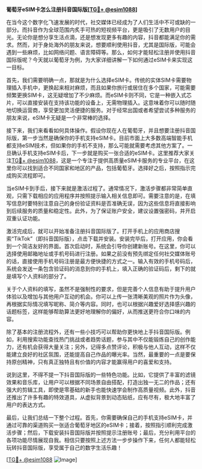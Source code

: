 **葡萄牙eSIM卡怎么注册抖音国际版[[TG💪+ @esim1088](https://t.me/s/esim1088)]**

在当今这个数字化飞速发展的时代，社交媒体已经成为了人们生活中不可或缺的一部分。而抖音作为全球范围内炙手可热的短视频平台，更是吸引了无数用户的目光。无论你是想分享生活点滴，还是想发现更多有趣的内容，抖音都能满足你的需求。然而，对于身处海外的朋友来说，想要顺利使用抖音，尤其是国际版，可能会遇到一些麻烦，比如网络问题、语言障碍等。那么，如何才能轻松注册并使用抖音国际版呢？今天就以葡萄牙为例，为大家详细讲解一下如何通过eSIM卡来实现这一目标。

首先，我们需要明确一点，那就是为什么选择eSIM卡。传统的实体SIM卡需要物理插入手机中，更换起来相对麻烦，而且如果你旅行或居住在多个国家，可能需要频繁更换SIM卡，这无疑增加了不少麻烦。而eSIM卡则不同，它是一种嵌入式芯片，可以直接安装在支持该功能的设备上，无需物理插入。这意味着你可以随时随地切换运营商，享受更加灵活便捷的服务。对于经常出国或者希望尝试多种服务的朋友来说，eSIM卡无疑是一个非常棒的选择。

接下来，我们来看看如何具体操作。假设你现在人在葡萄牙，并且想要注册抖音国际版，第一步当然是确保你的手机支持eSIM卡。目前市面上大多数高端智能手机都支持eSIM技术，但如果你的手机不支持，那么可能就需要考虑其他方案了。一旦确认手机支持eSIM卡后，下一步就是购买一张合适的eSIM卡。这里推荐大家关注[TG💪+ @esim1088](https://t.me/s/esim1088)，这是一个专注于提供高质量eSIM卡服务的专业平台，在这里你可以找到适合不同国家和地区的产品，包括葡萄牙。选择好之后，按照指示完成购买流程即可。

当eSIM卡到手后，接下来就是激活过程了。通常情况下，激活步骤都非常简单直观，只需下载相应的应用程序并按照提示输入相关信息即可。需要注意的是，在填写信息时要特别注意自己的身份验证资料是否准确无误，因为这些信息将直接影响到后续服务的质量和稳定性。此外，为了保证账户安全，建议设置强密码，并开启双重认证功能。

激活完成后，就可以开始准备注册抖音国际版了。打开手机上的应用商店搜索“TikTok”（即抖音国际版），点击下载并安装。安装完毕后，打开应用，你会看到一个简洁友好的界面。首次启动时，系统会引导你创建新账号。在这里，你可以选择使用邮箱地址或手机号码进行注册。如果之前没有预先绑定任何社交媒体账号的话，直接使用手机号码注册是最方便快捷的方式之一。输入有效的手机号码后，系统会发送一条包含验证码的消息到你的手机上，填入正确的验证码后，剩下的就是填写个人资料的部分了。

关于个人资料的填写，虽然不是强制性的要求，但是完善个人信息有助于提升用户体验以及增加与其他用户互动的机会。你可以上传一张清晰美观的照片作为头像，再根据实际情况填写昵称、简介等内容。同时，也可以根据兴趣爱好选择感兴趣的话题标签，这样能够帮助算法更好地理解你的偏好，从而推送更符合你口味的内容。

除了基本的注册流程外，还有一些小技巧可以帮助你更快地上手抖音国际版。例如，利用搜索功能查找热门挑战或者趋势话题，参与其中不仅能锻炼自己的创作能力，还有机会获得大量关注；另外，记得多点赞评论，积极与他人互动，这样不仅能建立良好的社区氛围，还能提高自己作品的曝光率。当然，最重要的一点是要保持原创精神，只有真正独特且有价值的内容才能赢得用户的喜爱和支持。

说到这里，不得不提一下抖音国际版的一些特色功能。比如，它提供了丰富的滤镜效果和音乐库，让用户可以根据不同场景自由搭配，打造出独一无二的作品；还有强大的剪辑工具，即使是零基础的新手也能快速学会制作高质量视频。此外，抖音还推出了许多有趣的特效道具，从虚拟背景到动态贴纸，应有尽有，极大地丰富了用户的表达方式。

最后，让我们总结一下整个过程。首先，你需要确保自己的手机支持eSIM卡，并通过可靠的渠道购买一张适合葡萄牙地区的eSIM卡；接着，按照指引顺利完成激活步骤；然后，下载安装抖音国际版并按照提示注册账号；最后，充分利用平台的各项功能尽情展现自我。相信只要按照上述方法一步步操作下来，任何人都能轻松玩转抖音国际版，享受属于自己的数字生活乐趣！

[[TG💪+ @esim1088](https://t.me/s/esim1088) ![Image](https://i.postimg.cc/4NQfJmqS/Snipaste-2025-05-13-00-14-12.png)]